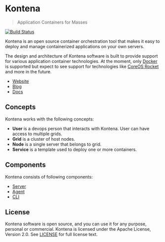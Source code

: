 # Kontena

> Application Containers for Masses

[![Build Status](https://travis-ci.org/kontena/kontena-server.svg?branch=master)](https://travis-ci.org/kontena/kontena-server)

Kontena is an open source container orchestration tool that makes it easy to deploy and manage containerized applications on your own servers.

The design and architecture of Kontena software is built to provide support for various application container technologies. At the moment, only [Docker](https://github.com/docker/docker) is supported but expect to see support for technologies like [CoreOS Rocket](https://github.com/coreos/rocket) and more in the future.

- [Website](http://www.kontena.io)
- [Blog](http://blog.kontena.io)
- [Docs](docs/)

## Concepts

Kontena works with the following concepts:

- **User** is a devops person that interacts with Kontena. User can have access to multiple grids.
- **Grid** is a cluster of host nodes.
- **Node** is a single server that belongs to grid.
- **Service** is a template used to deploy one or more containers.

## Components

Kontena consists of following components:

- [Server](server/)
- [Agent](agent)
- [CLI](https://github.com/kontena/kontena-cli/)


## License

Kontena software is open source, and you can use it for any purpose, personal or commercial. Kontena is licensed under the Apache License, Version 2.0. See [LICENSE](LICENSE) for full license text.
